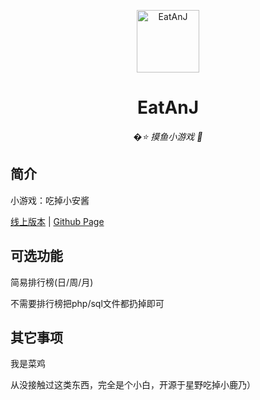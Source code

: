 <p align="center">
  <a href="https://xingye.me/game/eatkano"><img src="https://github.com/ahhh141/EatAnJ/blob/main/static/image/ClickBefore.png?raw=true" width="100" height="100" alt="EatAnJ"></a>
</p>
<div align="center">

# EatAnJ

_�⭐ 摸鱼小游戏 🥛_

</div>


## 简介

小游戏：吃掉小安酱

[线上版本](https://xingye.me/game/eatkano/index.php)
|
[Github Page](https://arcxingye.github.io/EatKano/index.html)

## 可选功能

简易排行榜(日/周/月)

不需要排行榜把php/sql文件都扔掉即可

## 其它事项

我是菜鸡

从没接触过这类东西，完全是个小白，开源于星野吃掉小鹿乃）
